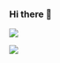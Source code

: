 ### Hi there 👋

<a href="https://mjcoding.tistory.com" target="_blank"><img src="https://img.shields.io/badge/tistory-FE642E?style=flat-square&logo=Tistory&logoColor=white%22"/></a>


<a href="https://mjcoding.tistory.com" target="_blank"><img src="https://img.shields.io/badge/tistory-6E6E6E?style=flat-square&logo=GoogleGlogoColor=white%22"/></a>

<!--
**1997MJ/1997MJ** is a ✨ _special_ ✨ repository because its `README.md` (this file) appears on your GitHub profile.

Here are some ideas to get you started:

- 🔭 I’m currently working on ...
- 🌱 I’m currently learning ...
- 👯 I’m looking to collaborate on ...
- 🤔 I’m looking for help with ...
- 💬 Ask me about ...
- 📫 How to reach me: ...
- 😄 Pronouns: ...
- ⚡ Fun fact: ...
-->
